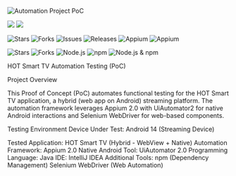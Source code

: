 
![Automation Project PoC](https://github.com/user-attachments/assets/1517e0a9-4c0c-4fac-b53f-14a39b0d00a0)


![](https://img.shields.io/badge/BigScreen-AndoridTV-blue)
![](https://img.shields.io/badge/UIautomator2-green)



![Stars](https://img.shields.io/github/stars/hanangoverman/HOT-POC?style=flat&color=yellow)
![Forks](https://img.shields.io/github/forks/hanangoverman/HOT-POC?style=flat&color=blue)
![Issues](https://img.shields.io/github/issues/hanangoverman/HOT-POC?color=red)
![Releases](https://img.shields.io/github/v/release/hanangoverman/HOT-POC?color=green)
![Appium](https://img.shields.io/badge/Appium-2.11.3-%238a2be2)
![Appium](https://img.shields.io/badge/nodejs-2.11.3-%238a2be2)


![Stars](https://img.shields.io/badge/stars-yellow?style=flat)
![Forks](https://img.shields.io/badge/forks-blue?style=flat)
![Node.js](https://img.shields.io/github/package-json/dependency-version/hanangoverman/HOT-POC/node?logo=node.js)
![npm](https://img.shields.io/github/package-json/dependency-version/hanangoverman/HOT-POC/npm?logo=npm)
![Node.js & npm](https://img.shields.io/badge/node%20%26%20npm-see%20package.json-orange)

HOT Smart TV Automation Testing (PoC)

Project Overview

This Proof of Concept (PoC) automates functional testing for the HOT Smart TV application, a hybrid (web app on Android) streaming platform. The automation framework leverages Appium 2.0 with UiAutomator2 for native Android interactions and Selenium WebDriver for web-based components.


Testing Environment
Device Under Test: Android 14 (Streaming Device)

Tested Application: HOT Smart TV (Hybrid - WebView + Native)
Automation Framework: Appium 2.0
Native Android Tool: UiAutomator 2.0
Programming Language: Java
IDE: IntelliJ IDEA
Additional Tools:
npm (Dependency Management)
Selenium WebDriver (Web Automation)
